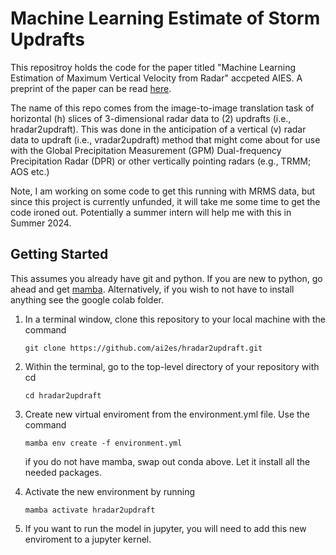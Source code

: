 # Machine Learning Estimate of Storm Updrafts

This repositroy holds the code for the paper titled "Machine Learning Estimation of Maximum Vertical Velocity from Radar" accpeted AIES. A preprint of the paper can be read [here](https://journals.ametsoc.org/view/journals/aies/aop/AIES-D-23-0095.1/AIES-D-23-0095.1.xml). 

The name of this repo comes from the image-to-image translation task of horizontal (h) slices of 3-dimensional radar data to (2) updrafts (i.e., hradar2updraft). This was done in the anticipation of a vertical (v) radar data to updraft (i.e., vradar2updraft) method that might come about for use with the Global Precipitation Measurement (GPM) Dual-frequency Precipitation Radar (DPR) or other vertically pointing radars (e.g., TRMM; AOS etc.)

Note, I am working on some code to get this running with MRMS data, but since this project is currently unfunded, it will take me some time to get the code ironed out. Potentially a summer intern will help me with this in Summer 2024. 

## Getting Started
This assumes you already have git and python. If you are new to python, go ahead and get [mamba](https://mamba.readthedocs.io/en/latest/installation.html). Alternatively, if you wish to not have to install anything see the google colab folder. 

1. In a terminal window, clone this repository to your local machine with the command

   `git clone https://github.com/ai2es/hradar2updraft.git`

2. Within the terminal, go to the top-level directory of your repository with cd 

   `cd hradar2updraft` 

3. Create new virtual enviroment from the environment.yml file.
   Use the command 

   `mamba env create -f environment.yml`

   if you do not have mamba, swap out conda above. Let it install all the needed packages. 

3. Activate the new environment by running 

   `mamba activate hradar2updraft` 

4. If you want to run the model in jupyter, you will need to add this new enviroment to a jupyter kernel. 
   
